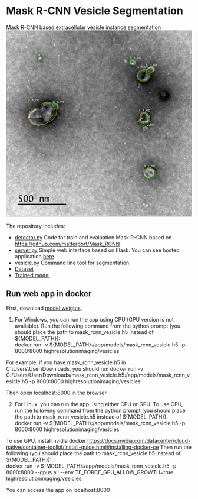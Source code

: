 # Mask R-CNN Vesicle Segmentation
Mask R-CNN based extracellular vesicle instance segmentation
![Sample](assets/sample_vis.jpg)

The repository includes:
* [detector.py](detector.py) Code for train and evaluation Mask R-CNN based on https://github.com/matterport/Mask_RCNN
* [server.py](server.py) Simple web interface based on Flask. You can see hosted application [here](https://www.bioeng.ru/exosomes/)
* [vesicle.py](vesicle.py) Command line tool for segmentation
* [Dataset](https://github.com/High-resolution-microscopy-laboratory/exosomes/releases/download/v1.0/dataset.zip)
* [Trained model](https://github.com/High-resolution-microscopy-laboratory/exosomes/releases/download/v1.0/mask_rcnn_vesicle.h5)


## Run web app in docker

First, download [model weights](https://github.com/High-resolution-microscopy-laboratory/exosomes/releases/download/v1.0/mask_rcnn_vesicle.h5).

1. For Windows, you can run the app using CPU (GPU version is not available). 
Run the following command from the python prompt (you should place the path to mask_rcnn_vesicle.h5 instead of ${MODEL_PATH}):  
docker run -v ${MODEL_PATH}:/app/models/mask_rcnn_vesicle.h5 -p 8000:8000 highresolutionimaging/vesicles

For example, if you have mask_rcnn_vesicle.h5 in C:\Users\User\Downloads, you should run
docker run -v C:/Users/User/Downloads/mask_rcnn_vesicle.h5:/app/models/mask_rcnn_vesicle.h5 -p 8000:8000 highresolutionimaging/vesicles

Then open localhost:8000 in the browser

2. For Linux, you can run the app using either CPU or GPU.
To use CPU, run the following command from the python prompt (you should place the path to mask_rcnn_vesicle.h5 instead of ${MODEL_PATH}):  
docker run -v ${MODEL_PATH}:/app/models/mask_rcnn_vesicle.h5 -p 8000:8000 highresolutionimaging/vesicles

To use GPU, install nvidia docker https://docs.nvidia.com/datacenter/cloud-native/container-toolkit/install-guide.html#installing-docker-ce
Then run the following (you should place the path to mask_rcnn_vesicle.h5 instead of ${MODEL_PATH}):  
docker run -v ${MODEL_PATH}:/app/models/mask_rcnn_vesicle.h5 -p 8000:8000 --gpus all --env TF_FORCE_GPU_ALLOW_GROWTH=true highresolutionimaging/vesicles

You can access the app on localhost:8000 

